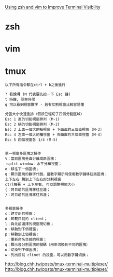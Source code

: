 [Using zsh and vim to Improve Terminal Visibility](http://mayurrokade.com/blog/using-zsh-and-vim-to-improve-terminal-visibility/)



# zsh



# vim



# tmux

```
以下所有指令都在ctrl + b之後進行

? 看說明 (M 代表要先按一下 Esc 鍵)
t 時鐘, 現在時間
q 可以看到視窗數字 - 若有切割視窗比較容易懂

分區大小快速重排（假設已經切了四個分割區域）
Esc 1 直的切割視窗排列 (M-1)
Esc 2 橫的切割視窗排列 (M-2)
Esc 3 上面一個大的橫視窗 + 下面直的三個直視窗 (M-3)
Esc 4 左面一個大的橫視窗 + 右面直的三個直視窗 (M-4)
Esc 5 四個視窗各 1/4 (M-5)


單一視窗多區塊之操作
%：當前區塊垂直分離成兩區塊；
:split-window：水平分離視窗；
o：移往下一個區塊；
q：顯示區塊的數字代號，當數字顯示時使用數字鍵移往該區塊；
上下左右 跳到上下左右的分割視窗
ctrl按著 + 上下左右, 可以調整視窗大小
{：將目前的區塊移往左邊；
}：將目前的區塊移往右邊；


多視窗操作
c：建立新的視窗；
d：卸載目前的 client；
l：與先前選擇的視窗間切換；
n：移動到下個視窗；
p：移動到上個視窗；
,：重新命名目前的視窗；
q：顯示各分割區塊的號碼（用來切換到不同的區塊）
o：切換到下個區塊；
w：列出目前 clinet 的視窗，可以用數字鍵切換；
```


http://blog.chh.tw/posts/tmux-terminal-multiplexer/
http://blog.chh.tw/posts/tmux-terminal-multiplexer/





